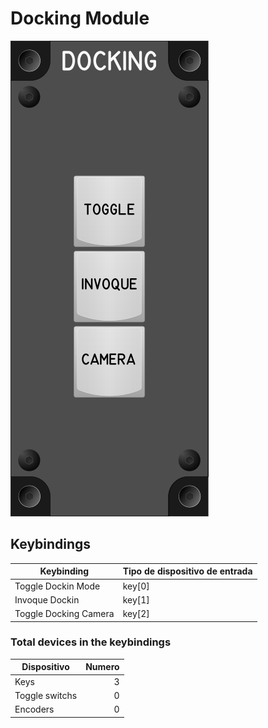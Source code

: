 # Docking Module

![Docking Module](images/DockingModule_50mmWidth.png)

## Keybindings

| Keybinding            | Tipo de dispositivo de entrada |
| ----------------------| ------------------------------ |
| Toggle Dockin Mode    | key[0]                         |
| Invoque Dockin        | key[1]                         |
| Toggle Docking Camera | key[2]                         |


### Total devices in the keybindings

| Dispositivo          | Numero |
| -------------------- | -----: |
| Keys                 |      3 |
| Toggle switchs       |      0 |
| Encoders             |      0 |

